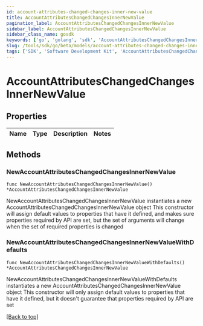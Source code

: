 ```yaml
---
id: account-attributes-changed-changes-inner-new-value
title: AccountAttributesChangedChangesInnerNewValue
pagination_label: AccountAttributesChangedChangesInnerNewValue
sidebar_label: AccountAttributesChangedChangesInnerNewValue
sidebar_class_name: gosdk
keywords: ['go', 'golang', 'sdk', 'AccountAttributesChangedChangesInnerNewValue'] 
slug: /tools/sdk/go/beta/models/account-attributes-changed-changes-inner-new-value
tags: ['SDK', 'Software Development Kit', 'AccountAttributesChangedChangesInnerNewValue']
---
```


# AccountAttributesChangedChangesInnerNewValue

## Properties

Name | Type | Description | Notes
------------ | ------------- | ------------- | -------------

## Methods

### NewAccountAttributesChangedChangesInnerNewValue

`func NewAccountAttributesChangedChangesInnerNewValue() *AccountAttributesChangedChangesInnerNewValue`

NewAccountAttributesChangedChangesInnerNewValue instantiates a new AccountAttributesChangedChangesInnerNewValue object
This constructor will assign default values to properties that have it defined,
and makes sure properties required by API are set, but the set of arguments
will change when the set of required properties is changed

### NewAccountAttributesChangedChangesInnerNewValueWithDefaults

`func NewAccountAttributesChangedChangesInnerNewValueWithDefaults() *AccountAttributesChangedChangesInnerNewValue`

NewAccountAttributesChangedChangesInnerNewValueWithDefaults instantiates a new AccountAttributesChangedChangesInnerNewValue object
This constructor will only assign default values to properties that have it defined,
but it doesn't guarantee that properties required by API are set


[[Back to top]](#) 



